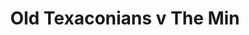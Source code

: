 ---
year: "1991"									
game: "Old Texaconians"									
title: "Old Texaconians v The Min"									
gameLocation: "Quintin Hogg Memorial Ground"									
gameDate: "1991"									
result: ""									
resultType: ""									
type: "game"									
---